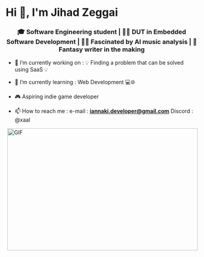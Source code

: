<h1>Hi 👋, I'm Jihad Zeggai </h1>

<h3 align="center">🎓 Software Engineering student | 👨‍🎓 DUT in Embedded Software Development | 🧠🎶 Fascinated by AI music analysis | 📝 Fantasy writer in the making </h3>

- 🔭 I’m currently working on  : 💡 Finding a problem that can be solved using SaaS 💡

- 🌱 I’m currently learning : Web Development 💻🌐

- 🎮 Aspiring indie game developer

- 📫 How to reach me : e-mail : **iannaki.developer@gmail.com**
                        Discord : @xaal

<img align="right" alt="GIF" src="https://github.com/abhisheknaiidu/abhisheknaiidu/blob/master/code.gif?raw=true" width="500" height="320" />
